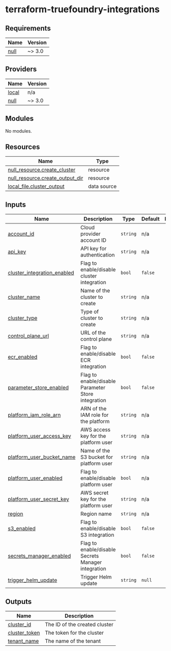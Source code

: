 # terraform-truefoundry-integrations
<!-- BEGIN_TF_DOCS -->
## Requirements

| Name | Version |
|------|---------|
| <a name="requirement_null"></a> [null](#requirement\_null) | ~> 3.0 |

## Providers

| Name | Version |
|------|---------|
| <a name="provider_local"></a> [local](#provider\_local) | n/a |
| <a name="provider_null"></a> [null](#provider\_null) | ~> 3.0 |

## Modules

No modules.

## Resources

| Name | Type |
|------|------|
| [null_resource.create_cluster](https://registry.terraform.io/providers/hashicorp/null/latest/docs/resources/resource) | resource |
| [null_resource.create_output_dir](https://registry.terraform.io/providers/hashicorp/null/latest/docs/resources/resource) | resource |
| [local_file.cluster_output](https://registry.terraform.io/providers/hashicorp/local/latest/docs/data-sources/file) | data source |

## Inputs

| Name | Description | Type | Default | Required |
|------|-------------|------|---------|:--------:|
| <a name="input_account_id"></a> [account\_id](#input\_account\_id) | Cloud provider account ID | `string` | n/a | yes |
| <a name="input_api_key"></a> [api\_key](#input\_api\_key) | API key for authentication | `string` | n/a | yes |
| <a name="input_cluster_integration_enabled"></a> [cluster\_integration\_enabled](#input\_cluster\_integration\_enabled) | Flag to enable/disable cluster integration | `bool` | `false` | no |
| <a name="input_cluster_name"></a> [cluster\_name](#input\_cluster\_name) | Name of the cluster to create | `string` | n/a | yes |
| <a name="input_cluster_type"></a> [cluster\_type](#input\_cluster\_type) | Type of cluster to create | `string` | n/a | yes |
| <a name="input_control_plane_url"></a> [control\_plane\_url](#input\_control\_plane\_url) | URL of the control plane | `string` | n/a | yes |
| <a name="input_ecr_enabled"></a> [ecr\_enabled](#input\_ecr\_enabled) | Flag to enable/disable ECR integration | `bool` | `false` | no |
| <a name="input_parameter_store_enabled"></a> [parameter\_store\_enabled](#input\_parameter\_store\_enabled) | Flag to enable/disable Parameter Store integration | `bool` | `false` | no |
| <a name="input_platform_iam_role_arn"></a> [platform\_iam\_role\_arn](#input\_platform\_iam\_role\_arn) | ARN of the IAM role for the platform | `string` | n/a | yes |
| <a name="input_platform_user_access_key"></a> [platform\_user\_access\_key](#input\_platform\_user\_access\_key) | AWS access key for the platform user | `string` | n/a | yes |
| <a name="input_platform_user_bucket_name"></a> [platform\_user\_bucket\_name](#input\_platform\_user\_bucket\_name) | Name of the S3 bucket for platform user | `string` | n/a | yes |
| <a name="input_platform_user_enabled"></a> [platform\_user\_enabled](#input\_platform\_user\_enabled) | Flag to enable/disable platform user | `bool` | n/a | yes |
| <a name="input_platform_user_secret_key"></a> [platform\_user\_secret\_key](#input\_platform\_user\_secret\_key) | AWS secret key for the platform user | `string` | n/a | yes |
| <a name="input_region"></a> [region](#input\_region) | Region name | `string` | n/a | yes |
| <a name="input_s3_enabled"></a> [s3\_enabled](#input\_s3\_enabled) | Flag to enable/disable S3 integration | `bool` | `false` | no |
| <a name="input_secrets_manager_enabled"></a> [secrets\_manager\_enabled](#input\_secrets\_manager\_enabled) | Flag to enable/disable Secrets Manager integration | `bool` | `false` | no |
| <a name="input_trigger_helm_update"></a> [trigger\_helm\_update](#input\_trigger\_helm\_update) | Trigger Helm update | `string` | `null` | no |

## Outputs

| Name | Description |
|------|-------------|
| <a name="output_cluster_id"></a> [cluster\_id](#output\_cluster\_id) | The ID of the created cluster |
| <a name="output_cluster_token"></a> [cluster\_token](#output\_cluster\_token) | The token for the cluster |
| <a name="output_tenant_name"></a> [tenant\_name](#output\_tenant\_name) | The name of the tenant |
<!-- END_TF_DOCS -->